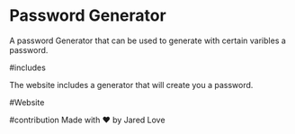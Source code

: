 # Password Generator 

A password Generator that can be used to generate with certain varibles a password.

#includes

The website includes a generator that will create you a password.

#Website



#contribution
Made with ❤️ by Jared Love